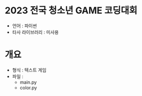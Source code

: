 # 2023 전국 청소년 GAME 코딩대회
* 언어 : 파이썬
* 타사 라이브러리 : 미사용

# 개요
* 형식 : 텍스트 게임
* 파일 :
    - main.py
    - color.py